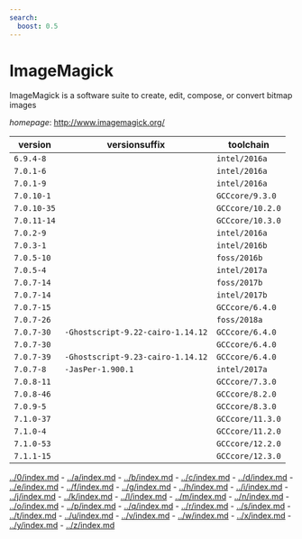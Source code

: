 ```yaml
---
search:
  boost: 0.5
---
```

# ImageMagick

ImageMagick is a software suite to create, edit, compose, or convert bitmap images

*homepage*: <http://www.imagemagick.org/>

version | versionsuffix | toolchain
--------|---------------|----------
``6.9.4-8`` |  | ``intel/2016a``
``7.0.1-6`` |  | ``intel/2016a``
``7.0.1-9`` |  | ``intel/2016a``
``7.0.10-1`` |  | ``GCCcore/9.3.0``
``7.0.10-35`` |  | ``GCCcore/10.2.0``
``7.0.11-14`` |  | ``GCCcore/10.3.0``
``7.0.2-9`` |  | ``intel/2016a``
``7.0.3-1`` |  | ``intel/2016b``
``7.0.5-10`` |  | ``foss/2016b``
``7.0.5-4`` |  | ``intel/2017a``
``7.0.7-14`` |  | ``foss/2017b``
``7.0.7-14`` |  | ``intel/2017b``
``7.0.7-15`` |  | ``GCCcore/6.4.0``
``7.0.7-26`` |  | ``foss/2018a``
``7.0.7-30`` | ``-Ghostscript-9.22-cairo-1.14.12`` | ``GCCcore/6.4.0``
``7.0.7-30`` |  | ``GCCcore/6.4.0``
``7.0.7-39`` | ``-Ghostscript-9.23-cairo-1.14.12`` | ``GCCcore/6.4.0``
``7.0.7-8`` | ``-JasPer-1.900.1`` | ``intel/2017a``
``7.0.8-11`` |  | ``GCCcore/7.3.0``
``7.0.8-46`` |  | ``GCCcore/8.2.0``
``7.0.9-5`` |  | ``GCCcore/8.3.0``
``7.1.0-37`` |  | ``GCCcore/11.3.0``
``7.1.0-4`` |  | ``GCCcore/11.2.0``
``7.1.0-53`` |  | ``GCCcore/12.2.0``
``7.1.1-15`` |  | ``GCCcore/12.3.0``

[../0/index.md](0) - [../a/index.md](a) - [../b/index.md](b) - [../c/index.md](c) - [../d/index.md](d) - [../e/index.md](e) - [../f/index.md](f) - [../g/index.md](g) - [../h/index.md](h) - [../i/index.md](i) - [../j/index.md](j) - [../k/index.md](k) - [../l/index.md](l) - [../m/index.md](m) - [../n/index.md](n) - [../o/index.md](o) - [../p/index.md](p) - [../q/index.md](q) - [../r/index.md](r) - [../s/index.md](s) - [../t/index.md](t) - [../u/index.md](u) - [../v/index.md](v) - [../w/index.md](w) - [../x/index.md](x) - [../y/index.md](y) - [../z/index.md](z)

